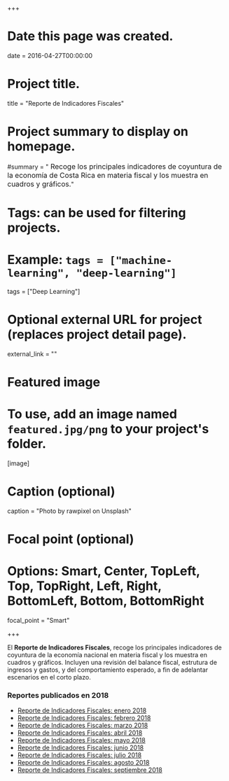 +++
# Date this page was created.
date = 2016-04-27T00:00:00

# Project title.
title = "Reporte de Indicadores Fiscales"

# Project summary to display on homepage.
#summary = "<FONT SIZE=3> Recoge los principales indicadores de coyuntura de la economía de Costa Rica en materia fiscal y los muestra en cuadros y gráficos.</font>" 

# Tags: can be used for filtering projects.
# Example: `tags = ["machine-learning", "deep-learning"]`
tags = ["Deep Learning"]

# Optional external URL for project (replaces project detail page).
external_link = ""

# Featured image
# To use, add an image named `featured.jpg/png` to your project's folder. 
[image]
  # Caption (optional)
  caption = "Photo by rawpixel on Unsplash"
  
  # Focal point (optional)
  # Options: Smart, Center, TopLeft, Top, TopRight, Left, Right, BottomLeft, Bottom, BottomRight
  focal_point = "Smart"
  
+++

<div class=text-justify>
El <b> Reporte de Indicadores Fiscales</b>, recoge los principales indicadores de coyuntura de la economía nacional en materia fiscal y los muestra en cuadros y gráficos. Incluyen una revisión del balance fiscal, estrutura de ingresos y gastos, y del comportamiento esperado, a fin de adelantar escenarios en el corto plazo.
</div>

### Reportes publicados en 2018

* [Reporte de Indicadores Fiscales: enero 2018](/files/informes/fiscal/Indicadores_FiscalesEnero2018.xlsm)
* [Reporte de Indicadores Fiscales: febrero 2018](/files/informes/fiscal/Indicadores_FiscalesFebrero2018.xlsm)
* [Reporte de Indicadores Fiscales: marzo 2018](/files/informes/fiscal/Indicadores_FiscalesMarzo2018.xlsm)
* [Reporte de Indicadores Fiscales: abril 2018](/files/informes/fiscal/Indicadores_FiscalesAbril2018.xlsm)
* [Reporte de Indicadores Fiscales: mayo 2018](/files/informes/fiscal/Indicadores_FiscalesMayo2018.xlsm)
* [Reporte de Indicadores Fiscales: junio 2018](/files/informes/fiscal/Indicadores_FiscalesJunio2018.xlsm)
* [Reporte de Indicadores Fiscales: julio 2018](/files/informes/fiscal/Indicadores_FiscalesJulio2018.xlsm)
* [Reporte de Indicadores Fiscales: agosto 2018](/files/informes/fiscal/Indicadores_FiscalesAgosto2018.xlsm)
* [Reporte de Indicadores Fiscales: septiembre 2018](/files/informes/fiscal/Indicadores_FiscalesSeptiembre2018.xlsm)

